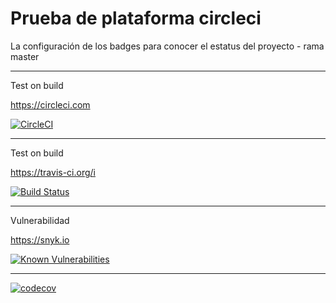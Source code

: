 # Prueba de plataforma circleci


La configuración de los badges para conocer el estatus del proyecto - rama master

---
Test on build 

https://circleci.com

[![CircleCI](https://circleci.com/gh/iqdavidh/node_ejemplo_circleci/tree/master.svg?style=svg)](https://circleci.com/gh/iqdavidh/node_ejemplo_circleci/tree/master)

----
Test on build 

https://travis-ci.org/i

[![Build Status](https://travis-ci.org/iqdavidh/node_ejemplo_circleci.svg?branch=master)](https://travis-ci.org/iqdavidh/node_ejemplo_circleci)

---
Vulnerabilidad

https://snyk.io

[![Known Vulnerabilities](https://snyk.io/test/github/iqdavidh/node_ejemplo_circleci/badge.svg?targetFile=package.json)](https://snyk.io//test/github/iqdavidh/node_ejemplo_circleci?targetFile=package.json)


---


[![codecov](https://codecov.io/gh/iqdavidh/node_ejemplo_circleci/branch/master/graph/badge.svg)](https://codecov.io/gh/iqdavidh/node_ejemplo_circleci)

